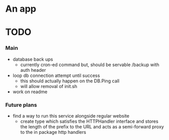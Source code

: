 # An app

# TODO

### Main
* database back ups
    * currently cron-ed command but, should be servable /backup with auth header
* loop db connection attempt until success
    * this should actually happen on the DB.Ping call
    * will allow removal of init.sh
* work on readme

### Future plans
* find a way to run this service alongside regular website
    * create type which satisfies the HTTPHandler interface and stores the length of the prefix to the URL and acts as a semi-forward proxy to the in package http handlers
